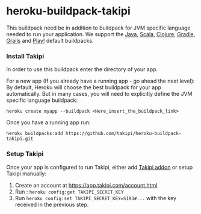 # heroku-buildpack-takipi

This buildpack need be in addition to buildpack for JVM specific language needed to run your application.
We support the 
[Java](https://github.com/heroku/heroku-buildpack-java),
[Scala](https://github.com/heroku/heroku-buildpack-scala), [Clojure](https://github.com/heroku/heroku-buildpack-clojure),
[Gradle](https://github.com/heroku/heroku-buildpack-gradle), [Grails](https://github.com/heroku/heroku-buildpack-grails)
 and [Play!](https://github.com/heroku/heroku-buildpack-play) default buildpacks.
 
 
### Install Takipi

In order to use this buildpack enter the directory of your app.

For a new app (If you already have a running app - go ahead the next level):
By default, Heroku will choose the best buildpack for your app automatically. But in many cases, you will need to explicitly define the JVM specific language buildpack: 

`heroku create myapp --buildpack <Here_insert_the_buildpack_link>`

 Once you have a running app run:

`heroku buildpacks:add https://github.com/takipi/heroku-buildpack-takipi.git`

### Setup Takipi

Once your app is configured to run Takipi, either add [Takipi addon](https://addons.heroku.com/takipi) or setup Takipi manually:

1. Create an account at https://app.takipi.com/account.html
2. Run : `heroku config:get TAKIPI_SECRET_KEY`
2. Run `heroku config:set TAKIPI_SECRET_KEY=S193#...` with the key received in the previous step.
 

